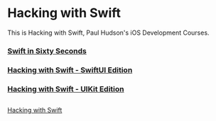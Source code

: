 # Hacking with Swift
This is Hacking with Swift, Paul Hudson's iOS Development Courses.

### [Swift in Sixty Seconds](./60Sec)
### [Hacking with Swift - SwiftUI Edition](./SwiftUI)
### [Hacking with Swift - UIKit Edition](./UIKit)

##
[Hacking with Swift](https://www.hackingwithswift.com/)
